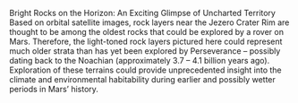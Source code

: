 Bright Rocks on the Horizon: An Exciting Glimpse of Uncharted Territory 
 Based on orbital satellite images, rock layers near the Jezero Crater Rim are thought to be among the oldest rocks that could be explored by a rover on Mars. Therefore, the light-toned rock layers pictured here could represent much older strata than has yet been explored by Perseverance – possibly dating back to the Noachian (approximately 3.7 – 4.1 billion years ago). Exploration of these terrains could provide unprecedented insight into the climate and environmental habitability during earlier and possibly wetter periods in Mars’ history.